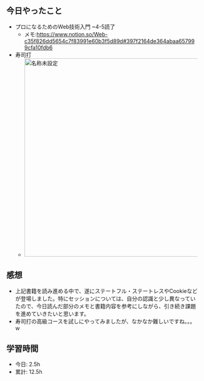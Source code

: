 ## 今日やったこと
- プロになるためのWeb技術入門 ~4-5読了
  - メモ:https://www.notion.so/Web-c35f826dd5654c7f83991e60b3f5d89d#397f2164de364abaa657999cfa10fdb6
- 寿司打
  - <img width="523" alt="名称未設定" src="https://user-images.githubusercontent.com/89694959/156397406-07d8b9ed-1720-431e-846e-ad2a27f69288.png">

## 感想
- 上記書籍を読み進める中で、遂にステートフル・ステートレスやCookieなどが登場しました。特にセッションについては、自分の認識と少し異なっていたので、今日読んだ部分のメモと書籍内容を参考にしながら、引き続き課題を進めていきたいと思います。
- 寿司打の高級コースを試しにやってみましたが、なかなか難しいですね。。。w

## 学習時間
- 今日:  2.5h
- 累計: 12.5h
